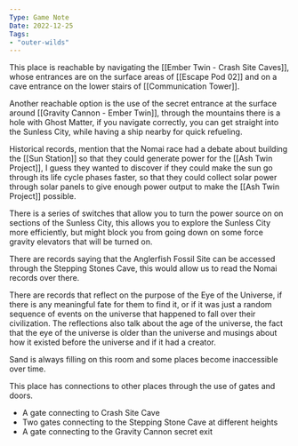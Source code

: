 ```yaml
---
Type: Game Note
Date: 2022-12-25
Tags:
- "outer-wilds"
---
```

This place is reachable by navigating the [[Ember Twin - Crash Site Caves]], whose entrances are on the surface areas of [[Escape Pod 02]] and on a cave entrance  on the lower stairs of [[Communication Tower]].

Another reachable option is the use of the secret entrance at the surface around [[Gravity Cannon - Ember Twin]], through the mountains there is a hole with Ghost Matter, if you navigate correctly, you can get straight into the Sunless City, while having a ship nearby for quick refueling.

Historical records, mention that the Nomai race had a debate about building the [[Sun Station]] so that they could generate power for the [[Ash Twin Project]], I guess they wanted to discover if they could make the sun go through its life cycle phases faster, so that they could collect solar power through solar panels to give enough power output to make the [[Ash Twin Project]] possible.

There is a series of switches that allow you to turn the power source on on sections of the Sunless City, this allows you to explore the Sunless City more efficiently, but might block you from going down on some force gravity elevators that will be turned on.

There are records saying that the Anglerfish Fossil Site can be accessed through the Stepping Stones Cave, this would allow us to read the Nomai records over there.

There are records that reflect on the purpose of the Eye of the Universe, if there is any meaningful fate for them to find it, or if it was just a random sequence of events on the universe that happened to fall over their civilization. The reflections also talk about the age of the universe, the fact that the eye of the universe is older than the universe and musings about how it existed before the universe and if it had a creator.

Sand is always filling on this room and some places become inaccessible over time.

This place has connections to other places through the use of gates and doors.
- A gate connecting to Crash Site Cave
- Two gates connecting to the Stepping Stone Cave at different heights
- A gate connecting to the Gravity Cannon secret exit